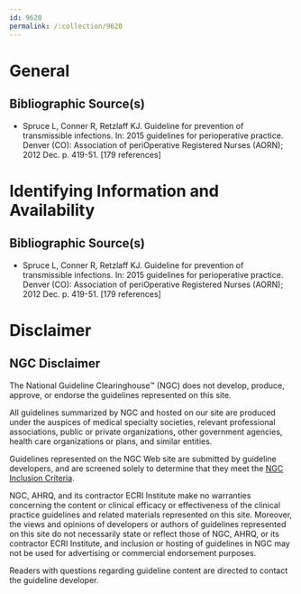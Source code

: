 ```yaml
---
id: 9620
permalink: /:collection/9620
---
```


# General

## Bibliographic Source(s)

- Spruce L, Conner R, Retzlaff KJ. Guideline for prevention of transmissible infections. In: 2015 guidelines for perioperative practice. Denver (CO): Association of periOperative Registered Nurses (AORN); 2012 Dec. p. 419-51. [179 references]

# Identifying Information and Availability

## Bibliographic Source(s)

- Spruce L, Conner R, Retzlaff KJ. Guideline for prevention of transmissible infections. In: 2015 guidelines for perioperative practice. Denver (CO): Association of periOperative Registered Nurses (AORN); 2012 Dec. p. 419-51. [179 references]

# Disclaimer

## NGC Disclaimer

The National Guideline Clearinghouse™ (NGC) does not develop, produce, approve, or endorse the guidelines represented on this site.

All guidelines summarized by NGC and hosted on our site are produced under the auspices of medical specialty societies, relevant professional associations, public or private organizations, other government agencies, health care organizations or plans, and similar entities.

Guidelines represented on the NGC Web site are submitted by guideline developers, and are screened solely to determine that they meet the [NGC Inclusion Criteria](/help-and-about/summaries/inclusion-criteria).

NGC, AHRQ, and its contractor ECRI Institute make no warranties concerning the content or clinical efficacy or effectiveness of the clinical practice guidelines and related materials represented on this site. Moreover, the views and opinions of developers or authors of guidelines represented on this site do not necessarily state or reflect those of NGC, AHRQ, or its contractor ECRI Institute, and inclusion or hosting of guidelines in NGC may not be used for advertising or commercial endorsement purposes.

Readers with questions regarding guideline content are directed to contact the guideline developer.

